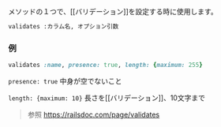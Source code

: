 
   メソッドの１つで、[[バリデーション]]を設定する時に使用します。
 
```ruby
validates :カラム名, オプション引数
```

### 例

```ruby
validates :name, presence: true, length: {maximum: 255}
```

`presence: true`
中身が空でないこと

`length: {maximum: 10}`
長さを[[バリデーション]]、10文字まで


>参照
>https://railsdoc.com/page/validates